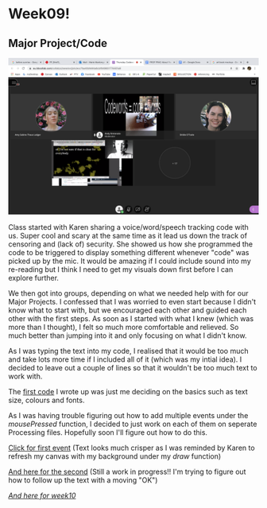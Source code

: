 # Week09!

## Major Project/Code

![](week9.png)

Class started with Karen sharing a voice/word/speech tracking code with us. Super cool and scary at the same time as it lead us down the track of censoring and (lack of) security. She showed us how she programmed the code to be triggered to display something different whenever "code" was picked up by the mic. It would be amazing if I could include sound into my re-reading but I think I need to get my visuals down first before I can explore further. 

We then got into groups, depending on what we needed help with for our Major Projects. I confessed that I was worried to even start because I didn't know what to start with, but we encouraged each other and guided each other with the first steps. As soon as I started with what I knew (which was more than I thought), I felt so much more comfortable and relieved. So much better than jumping into it and only focusing on what I didn't know.

As I was typing the text into my code, I realised that it would be too much and take lots more time if I included all of it (which was my intial idea). I decided to leave out a couple of lines so that it wouldn't be too much text to work with.

The [first code](https://robymanlongat.github.io/c0dewords/week09/majorProject) I wrote up was just me deciding on the basics such as text size, colours and fonts. 

As I was having trouble figuring out how to add multiple events under the *mousePressed* function, I decided to just work on each of them on seperate Processing files. Hopefully soon I'll figure out how to do this. 

[Click for first event](https://robymanlongat.github.io/c0dewords/week09/majorProject_para1) (Text looks much crisper as I was reminded by Karen to refresh my canvas with my background under my *draw* function)

[And here for the second](https://robymanlongat.github.io/c0dewords/week09/majorProject_para2) (Still a work in progress!! I'm trying to figure out how to follow up the text with a moving "OK")

*[And here for week10](https://robymanlongat.github.io/c0dewords/week10)*
